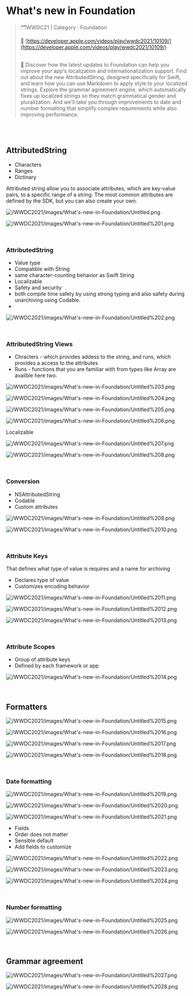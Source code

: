 # What's new in Foundation

> 🗂WWDC21  | Category : Foundation
> 
> 🔗 [https://developer.apple.com/videos/play/wwdc2021/10109/](https://developer.apple.com/videos/play/wwdc2021/10109/)
>  <br />
>  <br />
> 
> 🔖 Discover how the latest updates to Foundation can help you improve your app's localization and internationalization support. Find out about the new AttributedString, designed specifically for Swift, and learn how you can use Markdown to apply style to your localized strings. Explore the grammar agreement engine, which automatically fixes up localized strings so they match grammatical gender and pluralization. And we'll take you through improvements to date and number formatting that simplify complex requirements while also improving performance.

<br />
<br />  

## AttributedString

- Characters
- Ranges
- Dictinary

Attributed string allow you to associate attributes, which are key-value pairs, to a specific range of a string. The most common attributes are defined by the SDK, but you can also create your own.

![/WWDC2021/images/What's-new-in-Foundation/Untitled.png](/WWDC2021/images/What's-new-in-Foundation/Untitled.png)

![/WWDC2021/images/What's-new-in-Foundation/Untitled%201.png](/WWDC2021/images/What's-new-in-Foundation/Untitled%201.png)

<br />  

### AttributedString

- Value type
- Compatible with String
- same character-counting behavior as Swift String
- Localizable
- Safety and security 
- both compile time safety by using strong typing and also safety during unarchiving using Codable.
- 

![/WWDC2021/images/What's-new-in-Foundation/Untitled%202.png](/WWDC2021/images/What's-new-in-Foundation/Untitled%202.png)

<br />  

### AttributedString Views

- Chracters - which provides addess to the string, and runs, which provides a access to the attributes
- Runs - functions that you are familiar with from types like Array are availble here two.

![/WWDC2021/images/What's-new-in-Foundation/Untitled%203.png](/WWDC2021/images/What's-new-in-Foundation/Untitled%203.png)

![/WWDC2021/images/What's-new-in-Foundation/Untitled%204.png](/WWDC2021/images/What's-new-in-Foundation/Untitled%204.png)

![/WWDC2021/images/What's-new-in-Foundation/Untitled%205.png](/WWDC2021/images/What's-new-in-Foundation/Untitled%205.png)

![/WWDC2021/images/What's-new-in-Foundation/Untitled%206.png](/WWDC2021/images/What's-new-in-Foundation/Untitled%206.png)

Localizable

![/WWDC2021/images/What's-new-in-Foundation/Untitled%207.png](/WWDC2021/images/What's-new-in-Foundation/Untitled%207.png)

![/WWDC2021/images/What's-new-in-Foundation/Untitled%208.png](/WWDC2021/images/What's-new-in-Foundation/Untitled%208.png)

<br />  

### Conversion

- NSAttributedString
- Codable
- Custom attributes

![/WWDC2021/images/What's-new-in-Foundation/Untitled%209.png](/WWDC2021/images/What's-new-in-Foundation/Untitled%209.png)

![/WWDC2021/images/What's-new-in-Foundation/Untitled%2010.png](/WWDC2021/images/What's-new-in-Foundation/Untitled%2010.png)

<br />  

### Attribute Keys

That defines what type of value is requires and a name for archiving

- Declares type of value
- Customizes encoding behavior

![/WWDC2021/images/What's-new-in-Foundation/Untitled%2011.png](/WWDC2021/images/What's-new-in-Foundation/Untitled%2011.png)

![/WWDC2021/images/What's-new-in-Foundation/Untitled%2012.png](/WWDC2021/images/What's-new-in-Foundation/Untitled%2012.png)

![/WWDC2021/images/What's-new-in-Foundation/Untitled%2013.png](/WWDC2021/images/What's-new-in-Foundation/Untitled%2013.png)

<br />  

### Attribute Scopes

- Group of attribute keys
- Defined by each framework or app

![/WWDC2021/images/What's-new-in-Foundation/Untitled%2014.png](/WWDC2021/images/What's-new-in-Foundation/Untitled%2014.png)


<br />  

## Formatters

![/WWDC2021/images/What's-new-in-Foundation/Untitled%2015.png](/WWDC2021/images/What's-new-in-Foundation/Untitled%2015.png)

 

![/WWDC2021/images/What's-new-in-Foundation/Untitled%2016.png](/WWDC2021/images/What's-new-in-Foundation/Untitled%2016.png)

![/WWDC2021/images/What's-new-in-Foundation/Untitled%2017.png](/WWDC2021/images/What's-new-in-Foundation/Untitled%2017.png)

![/WWDC2021/images/What's-new-in-Foundation/Untitled%2018.png](/WWDC2021/images/What's-new-in-Foundation/Untitled%2018.png)

<br />  

### Date formatting

![/WWDC2021/images/What's-new-in-Foundation/Untitled%2019.png](/WWDC2021/images/What's-new-in-Foundation/Untitled%2019.png)

![/WWDC2021/images/What's-new-in-Foundation/Untitled%2020.png](/WWDC2021/images/What's-new-in-Foundation/Untitled%2020.png)

![/WWDC2021/images/What's-new-in-Foundation/Untitled%2021.png](/WWDC2021/images/What's-new-in-Foundation/Untitled%2021.png)

- Fields
- Order does not matter
- Sensible default
- Add fields to customize

![/WWDC2021/images/What's-new-in-Foundation/Untitled%2022.png](/WWDC2021/images/What's-new-in-Foundation/Untitled%2022.png)

![/WWDC2021/images/What's-new-in-Foundation/Untitled%2023.png](/WWDC2021/images/What's-new-in-Foundation/Untitled%2023.png)

![/WWDC2021/images/What's-new-in-Foundation/Untitled%2024.png](/WWDC2021/images/What's-new-in-Foundation/Untitled%2024.png)

<br />  

### Number formatting

![/WWDC2021/images/What's-new-in-Foundation/Untitled%2025.png](/WWDC2021/images/What's-new-in-Foundation/Untitled%2025.png)

![/WWDC2021/images/What's-new-in-Foundation/Untitled%2026.png](/WWDC2021/images/What's-new-in-Foundation/Untitled%2026.png)


<br />  

## Grammar agreement

![/WWDC2021/images/What's-new-in-Foundation/Untitled%2027.png](/WWDC2021/images/What's-new-in-Foundation/Untitled%2027.png)

![/WWDC2021/images/What's-new-in-Foundation/Untitled%2028.png](/WWDC2021/images/What's-new-in-Foundation/Untitled%2028.png)
